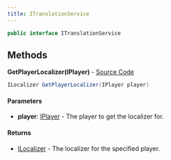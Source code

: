 ```yaml
---
title: ITranslationService
---
```


```csharp
public interface ITranslationService
```

## Methods

**GetPlayerLocalizer(IPlayer)** - [Source Code](https://github.com/swiftly-solution/swiftlys2/blob/main/managed/src/SwiftlyS2.Shared/Modules/Translations/ITranslationService.cs#L11)

```csharp
ILocalizer GetPlayerLocalizer(IPlayer player)
```

#### Parameters

- **player**: [IPlayer](/docs/api/shared/services/iplayer) - The player to get the localizer for.

#### Returns

- [ILocalizer](/docs/api/shared/services/ilocalizer) - The localizer for the specified player.

